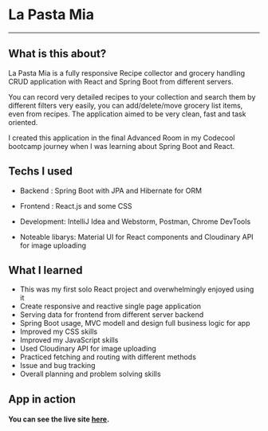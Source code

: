 # La Pasta Mia
* * *
## What is this about?

La Pasta Mia is a fully responsive Recipe collector and grocery handling  CRUD application with React and Spring Boot from different servers. 

You can record very detailed recipes to your collection and search them by different filters very easily, you can add/delete/move grocery list items, even from recipes.
The application aimed to be very clean, fast and task oriented. 

I created this application in the final Advanced Room in my Codecool bootcamp journey when I was learning about Spring Boot and React.

## Techs I used

- Backend : Spring Boot with JPA and Hibernate for ORM
- Frontend : React.js and some CSS
- Development: IntelliJ Idea and Webstorm, Postman, Chrome DevTools

- Noteable libarys: Material UI for React components and Cloudinary API for image uploading 


## What I learned

- This was my first solo React project and overwhelmingly enjoyed using it
- Create responsive and reactive single page application
- Serving data for frontend from different server backend
- Spring Boot usage, MVC modell and design full business logic for app
- Improved my CSS skills
- Improved my JavaScript skills
- Used Cloudinary API for image uploading
- Practiced fetching and routing with different methods
- Issue and bug tracking
- Overall planning and problem solving skills


## App in action

#### You can see the live site [here](https://la-pasta-mia-v1.herokuapp.com/).
